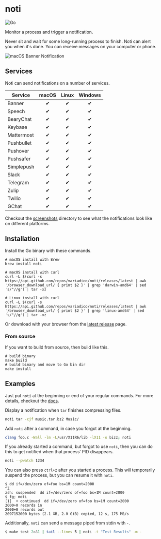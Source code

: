 # noti

![Go](https://github.com/variadico/noti/workflows/Go/badge.svg)

Monitor a process and trigger a notification.

Never sit and wait for some long-running process to finish. Noti can alert you
when it's done. You can receive messages on your computer or phone.

![macOS Banner Notification]

## Services

Noti can send notifications on a number of services.

| Service    | macOS | Linux | Windows |
| ---------- | :---: | :---: | :-----: |
| Banner     |   ✔   |   ✔   |    ✔    |
| Speech     |   ✔   |   ✔   |    ✔    |
| BearyChat  |   ✔   |   ✔   |    ✔    |
| Keybase    |   ✔   |   ✔   |    ✔    |
| Mattermost |   ✔   |   ✔   |    ✔    |
| Pushbullet |   ✔   |   ✔   |    ✔    |
| Pushover   |   ✔   |   ✔   |    ✔    |
| Pushsafer  |   ✔   |   ✔   |    ✔    |
| Simplepush |   ✔   |   ✔   |    ✔    |
| Slack      |   ✔   |   ✔   |    ✔    |
| Telegram   |   ✔   |   ✔   |    ✔    |
| Zulip      |   ✔   |   ✔   |    ✔    |
| Twilio     |   ✔   |   ✔   |    ✔    |
| GChat      |   ✔   |   ✔   |    ✔    |

Checkout the [screenshots] directory to see what the notifications look like on
different platforms.

## Installation

Install the Go binary with these commands.

```shell
# macOS install with Brew
brew install noti

# macOS install with curl
curl -L $(curl -s https://api.github.com/repos/variadico/noti/releases/latest | awk '/browser_download_url/ { print $2 }' | grep 'darwin-amd64' | sed 's/"//g') | tar -xz

# Linux install with curl
curl -L $(curl -s https://api.github.com/repos/variadico/noti/releases/latest | awk '/browser_download_url/ { print $2 }' | grep 'linux-amd64' | sed 's/"//g') | tar -xz
```

Or download with your browser from the [latest release] page.

### From source

If you want to build from source, then build like this.

```shell
# build binary
make build
# build binary and move to Go bin dir
make install
```

## Examples

Just put `noti` at the beginning or end of your regular commands. For more
details, checkout the [docs].

Display a notification when `tar` finishes compressing files.

```sh
noti tar -cjf music.tar.bz2 Music/
```

Add `noti` after a command, in case you forgot at the beginning.

```sh
clang foo.c -Wall -lm -L/usr/X11R6/lib -lX11 -o bizz; noti
```

If you already started a command, but forgot to use `noti`, then you can do
this to get notified when that process' PID disappears.

```sh
noti --pwatch 1234
```

You can also press `ctrl+z` after you started a process. This will temporarily
suspend the process, but you can resume it with `noti`.

```
$ dd if=/dev/zero of=foo bs=1M count=2000
^Z
zsh: suspended  dd if=/dev/zero of=foo bs=1M count=2000
$ fg; noti
[1]  + continued  dd if=/dev/zero of=foo bs=1M count=2000
2000+0 records in
2000+0 records out
2097152000 bytes (2.1 GB, 2.0 GiB) copied, 12 s, 175 MB/s
```

Additionally, `noti` can send a message piped from stdin with `-`.

```sh
$ make test 2>&1 | tail --lines 5 | noti -t "Test Results" -m -
```

[macos banner notification]: https://raw.githubusercontent.com/variadico/noti/main/docs/screenshots/macos_banner.png
[screenshots]: https://github.com/variadico/noti/tree/main/docs/screenshots
[latest release]: https://github.com/variadico/noti/releases/latest
[docs]: https://github.com/variadico/noti/blob/main/docs/noti.md
